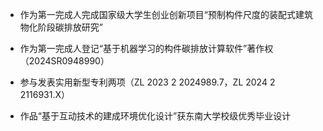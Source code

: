 - 作为第一完成人完成国家级大学生创业创新项目“预制构件尺度的装配式建筑物化阶段碳排放研究”

- 作为第一完成人登记“基于机器学习的构件碳排放计算软件”著作权（2024SR0948990）

- 参与发表实用新型专利两项（ZL 2023 2 2024989.7，ZL 2024 2 2116931.X）

- 作品“基于互动技术的建成环境优化设计”获东南大学校级优秀毕业设计